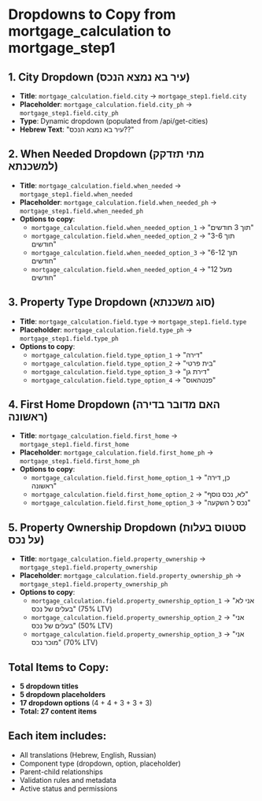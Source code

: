 # Dropdowns to Copy from mortgage_calculation to mortgage_step1

## 1. City Dropdown (עיר בא נמצא הנכס)
- **Title**: `mortgage_calculation.field.city` → `mortgage_step1.field.city`
- **Placeholder**: `mortgage_calculation.field.city_ph` → `mortgage_step1.field.city_ph`
- **Type**: Dynamic dropdown (populated from /api/get-cities)
- **Hebrew Text**: "עיר בא נמצא הנכס??"

## 2. When Needed Dropdown (מתי תזדקק למשכנתא)
- **Title**: `mortgage_calculation.field.when_needed` → `mortgage_step1.field.when_needed`
- **Placeholder**: `mortgage_calculation.field.when_needed_ph` → `mortgage_step1.field.when_needed_ph`
- **Options to copy**:
  - `mortgage_calculation.field.when_needed_option_1` → "תוך 3 חודשים"
  - `mortgage_calculation.field.when_needed_option_2` → "תוך 3-6 חודשים"
  - `mortgage_calculation.field.when_needed_option_3` → "תוך 6-12 חודשים"
  - `mortgage_calculation.field.when_needed_option_4` → "מעל 12 חודשים"

## 3. Property Type Dropdown (סוג משכנתא)
- **Title**: `mortgage_calculation.field.type` → `mortgage_step1.field.type`
- **Placeholder**: `mortgage_calculation.field.type_ph` → `mortgage_step1.field.type_ph`
- **Options to copy**:
  - `mortgage_calculation.field.type_option_1` → "דירה"
  - `mortgage_calculation.field.type_option_2` → "בית פרטי"
  - `mortgage_calculation.field.type_option_3` → "דירת גן"
  - `mortgage_calculation.field.type_option_4` → "פנטהאוס"

## 4. First Home Dropdown (האם מדובר בדירה ראשונה)
- **Title**: `mortgage_calculation.field.first_home` → `mortgage_step1.field.first_home`
- **Placeholder**: `mortgage_calculation.field.first_home_ph` → `mortgage_step1.field.first_home_ph`
- **Options to copy**:
  - `mortgage_calculation.field.first_home_option_1` → "כן, דירה ראשונה"
  - `mortgage_calculation.field.first_home_option_2` → "לא, נכס נוסף"
  - `mortgage_calculation.field.first_home_option_3` → "נכס ל השקעה"

## 5. Property Ownership Dropdown (סטטוס בעלות על נכס)
- **Title**: `mortgage_calculation.field.property_ownership` → `mortgage_step1.field.property_ownership`
- **Placeholder**: `mortgage_calculation.field.property_ownership_ph` → `mortgage_step1.field.property_ownership_ph`
- **Options to copy**:
  - `mortgage_calculation.field.property_ownership_option_1` → "אני לא בעלים של נכס" (75% LTV)
  - `mortgage_calculation.field.property_ownership_option_2` → "אני בעלים של נכס" (50% LTV)
  - `mortgage_calculation.field.property_ownership_option_3` → "אני מוכר נכס" (70% LTV)

## Total Items to Copy:
- **5 dropdown titles**
- **5 dropdown placeholders** 
- **17 dropdown options** (4 + 4 + 3 + 3 + 3)
- **Total: 27 content items**

## Each item includes:
- All translations (Hebrew, English, Russian)
- Component type (dropdown, option, placeholder)
- Parent-child relationships
- Validation rules and metadata
- Active status and permissions